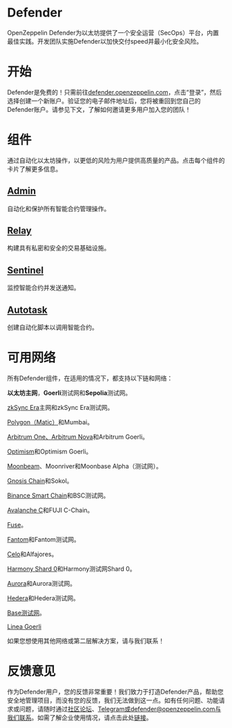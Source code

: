 # Defender
OpenZeppelin Defender为以太坊提供了一个安全运营（SecOps）平台，内置最佳实践。开发团队实施Defender以加快交付speed并最小化安全风险。

# 开始
Defender是免费的！只需前往[defender.openzeppelin.com](https://hubs.li/H0F1_Q50)，点击“登录”，然后选择创建一个新账户。验证您的电子邮件地址后，您将被重回到您自己的Defender账户。请参见下文，了解如何邀请更多用户加入您的团队！

# 组件
通过自动化以太坊操作，以更低的风险为用户提供高质量的产品。点击每个组件的卡片了解更多信息。

## [Admin](./Components/Admin/Admin.md)
自动化和保护所有智能合约管理操作。

## [Relay](./Components/Relay/Relay.md)
构建具有私密和安全的交易基础设施。

## [Sentinel](./Components/Sentinel/Sentinel.md)
监控智能合约并发送通知。

## [Autotask](./Components/Autotasks/Autotasks.md)
创建自动化脚本以调用智能合约。

# 可用网络

所有Defender组件，在适用的情况下，都支持以下链和网络：

**以太坊主网**，**Goerli**测试网和**Sepolia**测试网。

[zkSync Era](https://zksync.io/)主网和zkSync Era测试网。

[Polygon（Matic）](https://www.polygon.technology/)和Mumbai。

[Arbitrum One、Arbitrum Nova](https://nova.arbitrum.io/)和Arbitrum Goerli。

[Optimism](https://optimism.io/)和Optimism Goerli。

[Moonbeam](https://moonbeam.network/)、Moonriver和Moonbase Alpha（测试网）。

[Gnosis Chain](https://www.gnosis.io/)和Sokol。

[Binance Smart Chain](https://docs.binance.org/smart-chain/guides/bsc-intro.html)和BSC测试网。

[Avalanche C](https://docs.avax.network/learn/platform-overview#contract-chain-c-chain)和FUJI C-Chain。

[Fuse](https://fuse.io/)。

[Fantom](https://fantom.foundation/what-is-fantom-opera/)和Fantom测试网。

[Celo](https://celo.org/)和Alfajores。

[Harmony Shard 0](https://www.harmony.one/)和Harmony测试网Shard 0。

[Aurora](http://aurora.dev/)和Aurora测试网。

[Hedera](https://hedera.com/)和Hedera测试网。

[Base测试网](https://base.org/)。

[Linea Goerli](https://linea.build/)

如果您想使用其他网络或第二层解决方案，请与我们联系！

# 反馈意见

作为Defender用户，您的反馈非常重要！我们致力于打造Defender产品，帮助您安全地管理项目，而没有您的反馈，我们无法做到这一点。如有任何问题、功能请求或问题，请随时通过[社区论坛](https://forum.openzeppelin.com/c/support/defender/36)、Telegram或defender@openzeppelin.com与我们联系。如需了解企业使用情况，请点击此处[链接](http://zpl.in/defender-inquiry)。